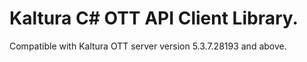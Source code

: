 # Kaltura C# OTT API Client Library.
Compatible with Kaltura OTT server version 5.3.7.28193 and above.
